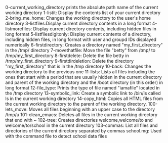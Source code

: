 

0-current_working_directory prints the absolute path name of the current working directory 
1-listit: Display the contents list of your current directory 
2-bring_me_home: Changes the working directory to the user's home directory 
3-listfiles:Display current directory contents in a long format
4-listmorefiles: Display current directory contents, including hidden files in long format
5-listfilesdigitonly: Display current contents of a directory, including hidden files, in long format with user and groupd IDs displayed numerically 6-firstdirectory: Creates a directory named "my_first_directory" in the /tmp/ directory
7-movethatfile: Move the file "betty" from /tmp/ to /tmp/my_first_directory 
8-firstdelete: Delete the file betty in /tmp/my_first_directory 
9-firstdirdeletion: Delete the directory "my_first_directory" that is in the /tmp directory 
10-back: Changes the working directory to the previous one 
11-lists: Lists all files including the ones that start with a period that are usually hidden in the current directory and parent of the working directory and the /boot directory (in this order) in long format 
12-file_type: Prints the type of file named "iamafile" located in the /tmp directory 
13-symbolic_link: Create a symbolic link to /bin/ls called ls in the current working directory 
14-copy_html: Copies all HTML files from the current working directory to the parent of the working directory.
100-lets_move: Moves all files beginning with an upper case to the directory /tmp/u 
101-clean_emacs: Deletes all files in the current working directory that end with ~
102-tree: Creates directories welcome,welcome/to and welcome/to/school in the current directory 
103-commas: List all files and directories of the current directory separated by commas school.mg: Used with the command file to detect school data files
